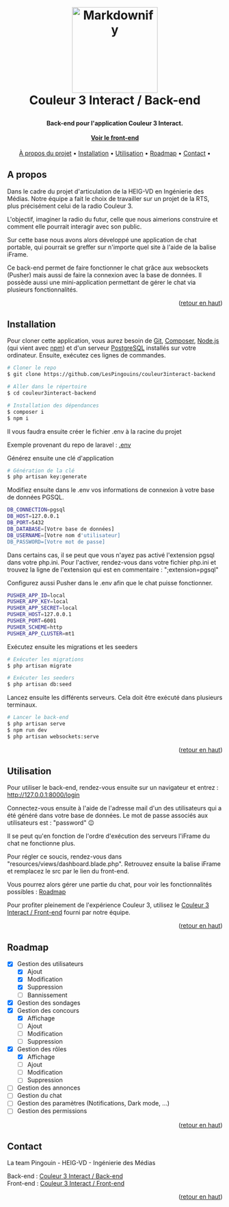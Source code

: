 <a name="retour-en-haut"></a>
<h1 align="center">
  <br>
    
  <a href="http://www.amitmerchant.com/electron-markdownify"><img src="https://i.ibb.co/vchLtJP/color-noir-interact-vertical.png" alt="Markdownify" width="200"></a>
  <br>
  Couleur 3 Interact / Back-end
  <br>
</h1>

<h4 align="center">Back-end pour l'application Couleur 3 Interact.
    <br><br>
    <a href="https://github.com/LesPingouins/couleur3interact-frontend" target="_blank">Voir le front-end</a>
</h4>

<p align="center">
  <a href="#a-propos">À propos du projet</a> •
  <a href="#installation">Installation</a> •
  <a href="#utilisation">Utilisation</a> •
  <a href="#roadmap">Roadmap</a> •
  <a href="#contact">Contact</a> •
</p>


## A propos
Dans le cadre du projet d'articulation de la HEIG-VD en Ingénierie des Médias. Notre équipe a fait le choix de travailler sur un projet de la RTS, plus précisément celui de la radio Couleur 3. 

L'objectif, imaginer la radio du futur, celle que nous aimerions construire et comment elle pourrait interagir avec son public.

Sur cette base nous avons alors développé une application de chat portable, qui pourrait se greffer sur n'importe quel site à l'aide de la balise iFrame.

Ce back-end permet de faire fonctionner le chat grâce aux websockets (Pusher) mais aussi de faire la connexion avec la base de données. Il possède aussi une mini-application permettant de gérer le chat via plusieurs fonctionnalités. 

<p align="right">(<a href="#retour-en-haut">retour en haut</a>)</p>

## Installation
Pour cloner cette application, vous aurez besoin de [Git](https://git-scm.com/downloads), [Composer](https://getcomposer.org/download/), [Node.js](https://nodejs.org/en/download/) (qui vient avec [npm](http://npmjs.com)) et d'un serveur [PostgreSQL](https://www.postgresql.org/download/) installés sur votre ordinateur. Ensuite, exécutez ces lignes de commandes.

```bash
# Cloner le repo
$ git clone https://github.com/LesPingouins/couleur3interact-backend

# Aller dans le répertoire
$ cd couleur3interact-backend

# Installation des dépendances
$ composer i
$ npm i
```

Il vous faudra ensuite créer le fichier .env à la racine du projet

Exemple provenant du repo de laravel : [.env](https://github.com/laravel/laravel/blob/10.x/.env.example)

Générez ensuite une clé d'application

```bash
# Génération de la clé
$ php artisan key:generate
```

Modifiez ensuite dans le .env vos informations de connexion à votre base de données PGSQL.

```bash
DB_CONNECTION=pgsql
DB_HOST=127.0.0.1
DB_PORT=5432
DB_DATABASE=[Votre base de données]
DB_USERNAME=[Votre nom d'utilisateur]
DB_PASSWORD=[Votre mot de passe]
```

Dans certains cas, il se peut que vous n'ayez pas activé l'extension pgsql dans votre php.ini. Pour l'activer, rendez-vous dans votre fichier php.ini et trouvez la ligne de l'extension qui est en commentaire : ";extension=pgsql"

Configurez aussi Pusher dans le .env afin que le chat puisse fonctionner.
```bash
PUSHER_APP_ID=local
PUSHER_APP_KEY=local
PUSHER_APP_SECRET=local
PUSHER_HOST=127.0.0.1
PUSHER_PORT=6001
PUSHER_SCHEME=http
PUSHER_APP_CLUSTER=mt1
```

Exécutez ensuite les migrations et les seeders

```bash
# Exécuter les migrations
$ php artisan migrate

# Exécuter les seeders
$ php artisan db:seed
```

Lancez ensuite les différents serveurs. Cela doit être exécuté dans plusieurs terminaux.
```bash
# Lancer le back-end
$ php artisan serve
$ npm run dev
$ php artisan websockets:serve
```
<p align="right">(<a href="#retour-en-haut">retour en haut</a>)</p>

## Utilisation
Pour utiliser le back-end, rendez-vous ensuite sur un navigateur et entrez : http://127.0.0.1:8000/login

Connectez-vous ensuite à l'aide de l'adresse mail d'un des utilisateurs qui a été généré dans votre base de données. 
Le mot de passe associés aux utilisateurs est : "password" 😉

Il se peut qu'en fonction de l'ordre d'exécution des serveurs l'iFrame du chat ne fonctionne plus.

Pour régler ce soucis, rendez-vous dans "resources/views/dashboard.blade.php". Retrouvez ensuite la balise iFrame et remplacez le src par le lien du front-end.

Vous pourrez alors gérer une partie du chat, pour voir les fonctionnalités possibles : <a href="#roadmap">Roadmap</a>

Pour profiter pleinement de l'expérience Couleur 3, utilisez le [Couleur 3 Interact / Front-end](https://github.com/LesPingouins/couleur3interact-frontend) fourni par notre équipe. 

<p align="right">(<a href="#retour-en-haut">retour en haut</a>)</p>

## Roadmap
- [x] Gestion des utilisateurs
    - [x] Ajout
    - [x] Modification
    - [x] Suppression
    - [ ] Bannissement
- [x] Gestion des sondages
- [x] Gestion des concours
    - [x] Affichage
    - [ ] Ajout
    - [ ] Modification
    - [ ] Suppression
- [x] Gestion des rôles
    - [x] Affichage
    - [ ] Ajout
    - [ ] Modification
    - [ ] Suppression
- [ ] Gestion des annonces
- [ ] Gestion du chat
- [ ] Gestion des paramètres (Notifications, Dark mode, ...)
- [ ] Gestion des permissions

<p align="right">(<a href="#retour-en-haut">retour en haut</a>)</p>

## Contact
La team Pingouin - HEIG-VD - Ingénierie des Médias

Back-end : [Couleur 3 Interact / Back-end](https://github.com/LesPingouins/couleur3interact-backend)
<br>
Front-end : [Couleur 3 Interact / Front-end](https://github.com/LesPingouins/couleur3interact-frontend)

<p align="right">(<a href="#retour-en-haut">retour en haut</a>)</p>
